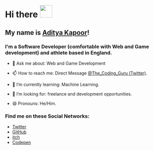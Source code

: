 # Hi there <img src="https://media.giphy.com/media/hvRJCLFzcasrR4ia7z/giphy.gif" width="40px"></a>

## My name is [Aditya Kapoor](https://twitter.com/The_Coding_Guru)!

### I'm a Software Developer (comfortable with Web and Game development) and athlete based in England.

- 💬 Ask me about: Web and Game Development

- 📫 How to reach me: Direct Message [@The_Coding_Guru (Twitter)](https://twitter.com/The_Coding_Guru).

- 🌱 I’m currently learning: Machine Learning. 

- 👯 I’m looking for: freelance and development opportunities.

- 😄 Pronouns: He/Him.


### Find me on these Social Networks:

- [Twitter](https://twitter.com/The_Coding_Guru)
- [GitHub](https://github.com/TheCodingGuru)
- [itch](https:/thecodingguru.itch.io)
- [Codepen](https://codepen.io/TheCodingGuru)




<!--
**thedizzyprogrammer/thedizzyprogrammer** is a ✨ _special_ ✨ repository because its `README.md` (this file) appears on your GitHub profile.

Here are some ideas to get you started:

- 🔭 I’m currently working on ...
- 🌱 I’m currently learning ...
- 👯 I’m looking to collaborate on ...
- 🤔 I’m looking for help with ...
- 💬 Ask me about ...
- 📫 How to reach me: ...
- 😄 Pronouns: ...
- ⚡ Fun fact: ...
-->

